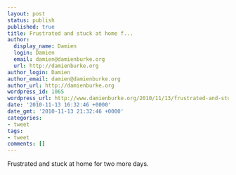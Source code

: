 ```yaml
---
layout: post
status: publish
published: true
title: Frustrated and stuck at home f...
author:
  display_name: Damien
  login: Damien
  email: damien@damienburke.org
  url: http://damienburke.org
author_login: Damien
author_email: damien@damienburke.org
author_url: http://damienburke.org
wordpress_id: 1065
wordpress_url: http://www.damienburke.org/2010/11/13/frustrated-and-stuck-at-home-f/
date: '2010-11-13 16:32:46 +0000'
date_gmt: '2010-11-13 21:32:46 +0000'
categories:
- tweet
tags:
- tweet
comments: []
---
```

<p>Frustrated and stuck at home for two more days.</p>
